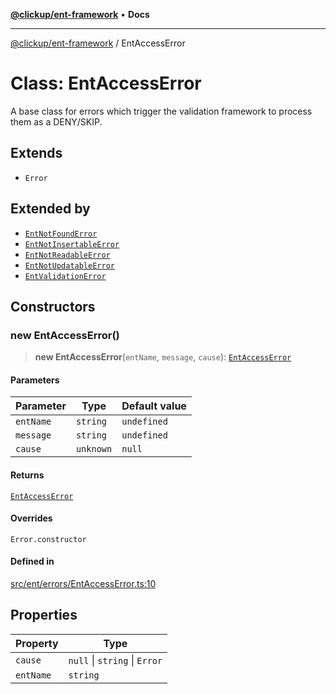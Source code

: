 [**@clickup/ent-framework**](../README.md) • **Docs**

***

[@clickup/ent-framework](../globals.md) / EntAccessError

# Class: EntAccessError

A base class for errors which trigger the validation framework to process
them as a DENY/SKIP.

## Extends

- `Error`

## Extended by

- [`EntNotFoundError`](EntNotFoundError.md)
- [`EntNotInsertableError`](EntNotInsertableError.md)
- [`EntNotReadableError`](EntNotReadableError.md)
- [`EntNotUpdatableError`](EntNotUpdatableError.md)
- [`EntValidationError`](EntValidationError.md)

## Constructors

### new EntAccessError()

> **new EntAccessError**(`entName`, `message`, `cause`): [`EntAccessError`](EntAccessError.md)

#### Parameters

| Parameter | Type | Default value |
| ------ | ------ | ------ |
| `entName` | `string` | `undefined` |
| `message` | `string` | `undefined` |
| `cause` | `unknown` | `null` |

#### Returns

[`EntAccessError`](EntAccessError.md)

#### Overrides

`Error.constructor`

#### Defined in

[src/ent/errors/EntAccessError.ts:10](https://github.com/clickup/ent-framework/blob/master/src/ent/errors/EntAccessError.ts#L10)

## Properties

| Property | Type |
| ------ | ------ |
| `cause` | `null` \| `string` \| `Error` |
| `entName` | `string` |

